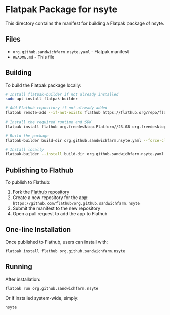 # Flatpak Package for nsyte

This directory contains the manifest for building a Flatpak package of nsyte.

## Files

- `org.github.sandwichfarm.nsyte.yaml` - Flatpak manifest
- `README.md` - This file

## Building

To build the Flatpak package locally:

```bash
# Install flatpak-builder if not already installed
sudo apt install flatpak-builder

# Add Flathub repository if not already added
flatpak remote-add --if-not-exists flathub https://flathub.org/repo/flathub.flatpakrepo

# Install the required runtime and SDK
flatpak install flathub org.freedesktop.Platform//23.08 org.freedesktop.Sdk//23.08

# Build the package
flatpak-builder build-dir org.github.sandwichfarm.nsyte.yaml --force-clean

# Install locally
flatpak-builder --install build-dir org.github.sandwichfarm.nsyte.yaml --force-clean
```

## Publishing to Flathub

To publish to Flathub:

1. Fork the [Flathub repository](https://github.com/flathub/flathub)
2. Create a new repository for the app: `https://github.com/flathub/org.github.sandwichfarm.nsyte`
3. Submit the manifest to the new repository
4. Open a pull request to add the app to Flathub

## One-line Installation

Once published to Flathub, users can install with:

```bash
flatpak install flathub org.github.sandwichfarm.nsyte
```

## Running

After installation:

```bash
flatpak run org.github.sandwichfarm.nsyte
```

Or if installed system-wide, simply:

```bash
nsyte
```